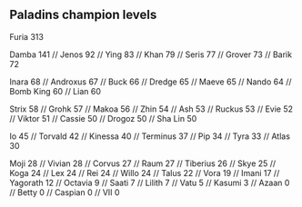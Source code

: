 <h2>Paladins champion levels</h2>

Furia     313

Damba     141 //
Jenos     92 //
Ying      83 //
Khan      79 //
Seris     77 //
Grover    73 //
Barik     72

Inara     68 //
Androxus  67 //
Buck      66 //
Dredge    65 //
Maeve     65 //
Nando     64 //
Bomb King 60 //
Lian      60

Strix     58 //
Grohk     57 //
Makoa     56 //
Zhin      54 //
Ash       53 //
Ruckus    53 //
Evie      52 //
Viktor    51 //
Cassie    50 //
Drogoz    50 //
Sha Lin   50

Io        45 //
Torvald   42 //
Kinessa   40 //
Terminus  37 //
Pip       34 //
Tyra      33 //
Atlas     30

Moji      28 //
Vivian    28 //
Corvus    27 //
Raum      27 //
Tiberius  26 //
Skye      25 //
Koga      24 //
Lex       24 //
Rei       24 //
Willo     24 //
Talus     22 //
Vora      19 //
Imani     17 //
Yagorath  12 //
Octavia   9 //
Saati     7 //
Lilith    7 //
Vatu      5 //
Kasumi    3 //
Azaan     0 //
Betty     0 //
Caspian   0 //
VII       0

